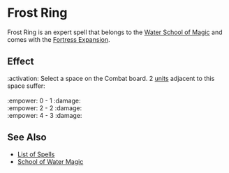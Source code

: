 # Frost Ring

Frost Ring is an expert spell that belongs to the [Water School of Magic](school_of_water_magic.md) and comes with the [Fortress Expansion](../content.md).


## Effect

:activation: Select a space on the Combat board. 2 [units](../units.md) adjacent to this space suffer:<br><br>:empower: 0 - 1 :damage:<br>:empower: 2 - 2 :damage:<br>:empower: 4 - 3 :damage:


## See Also

- [List of Spells](../spells.md)
- [School of Water Magic](school_of_water_magic.md)
